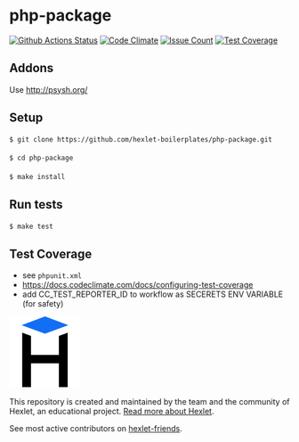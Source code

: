 # php-package

[![Github Actions Status](https://github.com/hexlet-boilerplates/php-package/workflows/PHP%20CI/badge.svg)](https://github.com/ArtemRyz/hexlet-phpunit/actions)
[![Code Climate](https://codeclimate.com/github/hexlet-boilerplates/php-package/badges/gpa.svg)](https://codeclimate.com/github/hexlet-boilerplates/php-package)
[![Issue Count](https://codeclimate.com/github/hexlet-boilerplates/php-package/badges/issue_count.svg)](https://codeclimate.com/github/hexlet-boilerplates/php-package/issues)
[![Test Coverage](https://codeclimate.com/github/hexlet-boilerplates/php-package/badges/coverage.svg)](https://codeclimate.com/github/hexlet-boilerplates/php-package/coverage)

## Addons

Use <http://psysh.org/>

## Setup

```sh
$ git clone https://github.com/hexlet-boilerplates/php-package.git

$ cd php-package

$ make install
```

## Run tests

```sh
$ make test
```

## Test Coverage

-   see `phpunit.xml`
-   <https://docs.codeclimate.com/docs/configuring-test-coverage>
-   add CC_TEST_REPORTER_ID to workflow as SECERETS ENV VARIABLE (for safety)

[![Hexlet Ltd. logo](https://raw.githubusercontent.com/Hexlet/assets/master/images/hexlet_logo128.png)](https://hexlet.io/?utm_source=github&utm_medium=link&utm_campaign=php-package)

This repository is created and maintained by the team and the community of Hexlet, an educational project. [Read more about Hexlet](https://hexlet.io/?utm_source=github&utm_medium=link&utm_campaign=php-package).

See most active contributors on [hexlet-friends](https://friends.hexlet.io/).
